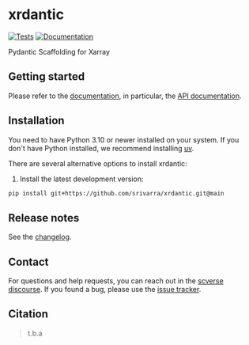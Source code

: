 # xrdantic

[![Tests][badge-tests]][tests]
[![Documentation][badge-docs]][documentation]

[badge-tests]: https://img.shields.io/github/actions/workflow/status/srivarra/xrdantic/test.yaml?branch=main
[badge-docs]: https://img.shields.io/readthedocs/xrdantic

Pydantic Scaffolding for Xarray

## Getting started

Please refer to the [documentation][],
in particular, the [API documentation][].

## Installation

You need to have Python 3.10 or newer installed on your system.
If you don't have Python installed, we recommend installing [uv][].

There are several alternative options to install xrdantic:

<!--
1) Install the latest release of `xrdantic` from [PyPI][]:

```bash
pip install xrdantic
```
-->

1. Install the latest development version:

```bash
pip install git+https://github.com/srivarra/xrdantic.git@main
```

## Release notes

See the [changelog][].

## Contact

For questions and help requests, you can reach out in the [scverse discourse][].
If you found a bug, please use the [issue tracker][].

## Citation

> t.b.a

[uv]: https://github.com/astral-sh/uv
[scverse discourse]: https://discourse.scverse.org/
[issue tracker]: https://github.com/srivarra/xrdantic/issues
[tests]: https://github.com/srivarra/xrdantic/actions/workflows/test.yaml
[documentation]: https://xrdantic.readthedocs.io
[changelog]: https://xrdantic.readthedocs.io/en/latest/changelog.html
[api documentation]: https://xrdantic.readthedocs.io/en/latest/api.html
[pypi]: https://pypi.org/project/xrdantic
